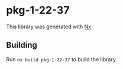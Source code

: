 # pkg-1-22-37

This library was generated with [Nx](https://nx.dev).

## Building

Run `nx build pkg-1-22-37` to build the library.
